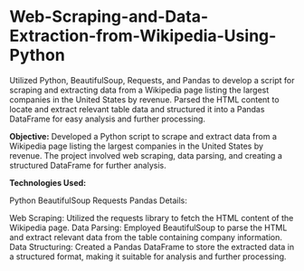 # Web-Scraping-and-Data-Extraction-from-Wikipedia-Using-Python
Utilized Python, BeautifulSoup, Requests, and Pandas to develop a script for scraping and extracting data from a Wikipedia page listing the largest companies in the United States by revenue. Parsed the HTML content to locate and extract relevant table data and structured it into a Pandas DataFrame for easy analysis and further processing.

**Objective:**
Developed a Python script to scrape and extract data from a Wikipedia page listing the largest companies in the United States by revenue. The project involved web scraping, data parsing, and creating a structured DataFrame for further analysis.

**Technologies Used:**

Python
BeautifulSoup
Requests
Pandas
Details:

Web Scraping: Utilized the requests library to fetch the HTML content of the Wikipedia page.
Data Parsing: Employed BeautifulSoup to parse the HTML and extract relevant data from the table containing company information.
Data Structuring: Created a Pandas DataFrame to store the extracted data in a structured format, making it suitable for analysis and further processing.
